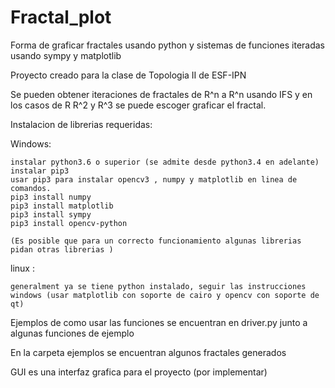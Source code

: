 # Fractal_plot
Forma de graficar fractales usando python y sistemas de funciones iteradas usando sympy y matplotlib



Proyecto creado para la clase de Topologia II de ESF-IPN 

Se pueden obtener iteraciones de fractales de R^n a R^n usando IFS y en los casos de R  R^2  y R^3 se puede escoger graficar el fractal.

Instalacion de librerias requeridas: 

Windows:
    
    instalar python3.6 o superior (se admite desde python3.4 en adelante)
    instalar pip3
    usar pip3 para instalar opencv3 , numpy y matplotlib en linea de comandos. 
    pip3 install numpy 
    pip3 install matplotlib
    pip3 install sympy 
    pip3 install opencv-python
    
    (Es posible que para un correcto funcionamiento algunas librerias pidan otras librerias )

linux :
    
    generalment ya se tiene python instalado, seguir las instrucciones windows (usar matplotlib con soporte de cairo y opencv con soporte de qt)
    
    
Ejemplos de como usar las funciones se encuentran en driver.py junto a algunas funciones de ejemplo

En la carpeta ejemplos se encuentran algunos fractales generados 

GUI es una interfaz grafica para el proyecto (por implementar)
    
